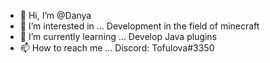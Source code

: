 - 👋 Hi, I’m @Danya
- 👀 I’m interested in ... Development in the field of minecraft
- 🌱 I’m currently learning ... Develop Java plugins
- 📫 How to reach me ... Discord: Tofulova#3350
